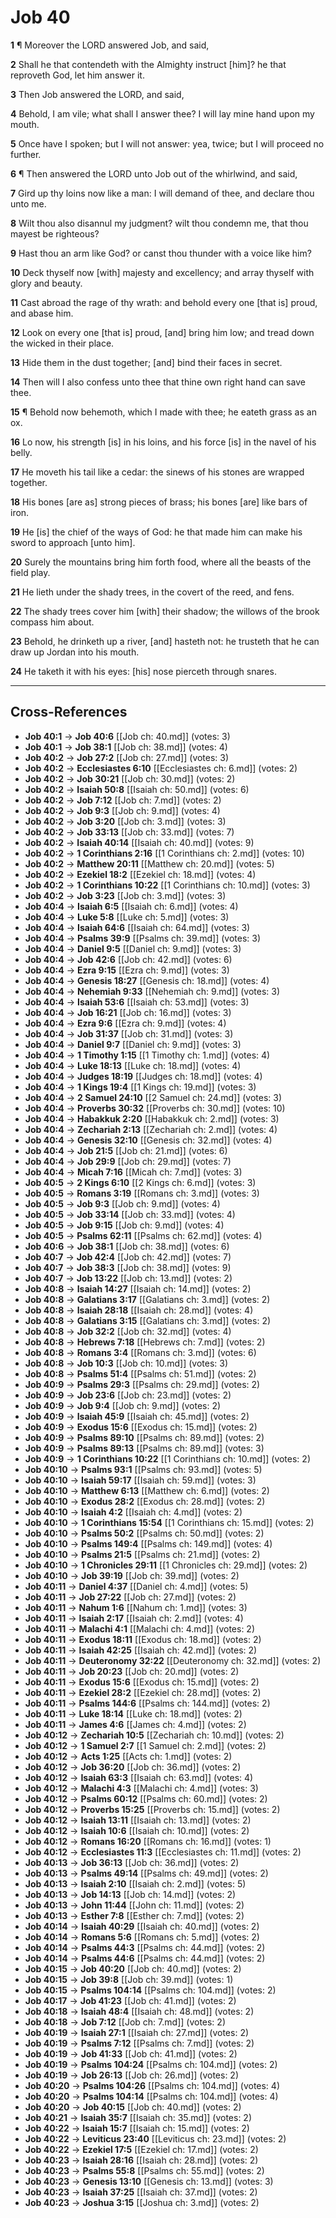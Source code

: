 # Job 40

**1** ¶ Moreover the LORD answered Job, and said,

**2** Shall he that contendeth with the Almighty instruct [him]? he that reproveth God, let him answer it.

**3** Then Job answered the LORD, and said,

**4** Behold, I am vile; what shall I answer thee? I will lay mine hand upon my mouth.

**5** Once have I spoken; but I will not answer: yea, twice; but I will proceed no further.

**6** ¶ Then answered the LORD unto Job out of the whirlwind, and said,

**7** Gird up thy loins now like a man: I will demand of thee, and declare thou unto me.

**8** Wilt thou also disannul my judgment? wilt thou condemn me, that thou mayest be righteous?

**9** Hast thou an arm like God? or canst thou thunder with a voice like him?

**10** Deck thyself now [with] majesty and excellency; and array thyself with glory and beauty.

**11** Cast abroad the rage of thy wrath: and behold every one [that is] proud, and abase him.

**12** Look on every one [that is] proud, [and] bring him low; and tread down the wicked in their place.

**13** Hide them in the dust together; [and] bind their faces in secret.

**14** Then will I also confess unto thee that thine own right hand can save thee.

**15** ¶ Behold now behemoth, which I made with thee; he eateth grass as an ox.

**16** Lo now, his strength [is] in his loins, and his force [is] in the navel of his belly.

**17** He moveth his tail like a cedar: the sinews of his stones are wrapped together.

**18** His bones [are as] strong pieces of brass; his bones [are] like bars of iron.

**19** He [is] the chief of the ways of God: he that made him can make his sword to approach [unto him].

**20** Surely the mountains bring him forth food, where all the beasts of the field play.

**21** He lieth under the shady trees, in the covert of the reed, and fens.

**22** The shady trees cover him [with] their shadow; the willows of the brook compass him about.

**23** Behold, he drinketh up a river, [and] hasteth not: he trusteth that he can draw up Jordan into his mouth.

**24** He taketh it with his eyes: [his] nose pierceth through snares.

---

## Cross-References

- **Job 40:1** → **Job 40:6** [[Job ch: 40.md]] (votes: 3)
- **Job 40:1** → **Job 38:1** [[Job ch: 38.md]] (votes: 4)
- **Job 40:2** → **Job 27:2** [[Job ch: 27.md]] (votes: 3)
- **Job 40:2** → **Ecclesiastes 6:10** [[Ecclesiastes ch: 6.md]] (votes: 2)
- **Job 40:2** → **Job 30:21** [[Job ch: 30.md]] (votes: 2)
- **Job 40:2** → **Isaiah 50:8** [[Isaiah ch: 50.md]] (votes: 6)
- **Job 40:2** → **Job 7:12** [[Job ch: 7.md]] (votes: 2)
- **Job 40:2** → **Job 9:3** [[Job ch: 9.md]] (votes: 4)
- **Job 40:2** → **Job 3:20** [[Job ch: 3.md]] (votes: 3)
- **Job 40:2** → **Job 33:13** [[Job ch: 33.md]] (votes: 7)
- **Job 40:2** → **Isaiah 40:14** [[Isaiah ch: 40.md]] (votes: 9)
- **Job 40:2** → **1 Corinthians 2:16** [[1 Corinthians ch: 2.md]] (votes: 10)
- **Job 40:2** → **Matthew 20:11** [[Matthew ch: 20.md]] (votes: 5)
- **Job 40:2** → **Ezekiel 18:2** [[Ezekiel ch: 18.md]] (votes: 4)
- **Job 40:2** → **1 Corinthians 10:22** [[1 Corinthians ch: 10.md]] (votes: 3)
- **Job 40:2** → **Job 3:23** [[Job ch: 3.md]] (votes: 3)
- **Job 40:4** → **Isaiah 6:5** [[Isaiah ch: 6.md]] (votes: 4)
- **Job 40:4** → **Luke 5:8** [[Luke ch: 5.md]] (votes: 3)
- **Job 40:4** → **Isaiah 64:6** [[Isaiah ch: 64.md]] (votes: 3)
- **Job 40:4** → **Psalms 39:9** [[Psalms ch: 39.md]] (votes: 3)
- **Job 40:4** → **Daniel 9:5** [[Daniel ch: 9.md]] (votes: 3)
- **Job 40:4** → **Job 42:6** [[Job ch: 42.md]] (votes: 6)
- **Job 40:4** → **Ezra 9:15** [[Ezra ch: 9.md]] (votes: 3)
- **Job 40:4** → **Genesis 18:27** [[Genesis ch: 18.md]] (votes: 4)
- **Job 40:4** → **Nehemiah 9:33** [[Nehemiah ch: 9.md]] (votes: 3)
- **Job 40:4** → **Isaiah 53:6** [[Isaiah ch: 53.md]] (votes: 3)
- **Job 40:4** → **Job 16:21** [[Job ch: 16.md]] (votes: 3)
- **Job 40:4** → **Ezra 9:6** [[Ezra ch: 9.md]] (votes: 4)
- **Job 40:4** → **Job 31:37** [[Job ch: 31.md]] (votes: 3)
- **Job 40:4** → **Daniel 9:7** [[Daniel ch: 9.md]] (votes: 3)
- **Job 40:4** → **1 Timothy 1:15** [[1 Timothy ch: 1.md]] (votes: 4)
- **Job 40:4** → **Luke 18:13** [[Luke ch: 18.md]] (votes: 4)
- **Job 40:4** → **Judges 18:19** [[Judges ch: 18.md]] (votes: 4)
- **Job 40:4** → **1 Kings 19:4** [[1 Kings ch: 19.md]] (votes: 3)
- **Job 40:4** → **2 Samuel 24:10** [[2 Samuel ch: 24.md]] (votes: 3)
- **Job 40:4** → **Proverbs 30:32** [[Proverbs ch: 30.md]] (votes: 10)
- **Job 40:4** → **Habakkuk 2:20** [[Habakkuk ch: 2.md]] (votes: 3)
- **Job 40:4** → **Zechariah 2:13** [[Zechariah ch: 2.md]] (votes: 4)
- **Job 40:4** → **Genesis 32:10** [[Genesis ch: 32.md]] (votes: 4)
- **Job 40:4** → **Job 21:5** [[Job ch: 21.md]] (votes: 6)
- **Job 40:4** → **Job 29:9** [[Job ch: 29.md]] (votes: 7)
- **Job 40:4** → **Micah 7:16** [[Micah ch: 7.md]] (votes: 3)
- **Job 40:5** → **2 Kings 6:10** [[2 Kings ch: 6.md]] (votes: 3)
- **Job 40:5** → **Romans 3:19** [[Romans ch: 3.md]] (votes: 3)
- **Job 40:5** → **Job 9:3** [[Job ch: 9.md]] (votes: 4)
- **Job 40:5** → **Job 33:14** [[Job ch: 33.md]] (votes: 4)
- **Job 40:5** → **Job 9:15** [[Job ch: 9.md]] (votes: 4)
- **Job 40:5** → **Psalms 62:11** [[Psalms ch: 62.md]] (votes: 4)
- **Job 40:6** → **Job 38:1** [[Job ch: 38.md]] (votes: 6)
- **Job 40:7** → **Job 42:4** [[Job ch: 42.md]] (votes: 7)
- **Job 40:7** → **Job 38:3** [[Job ch: 38.md]] (votes: 9)
- **Job 40:7** → **Job 13:22** [[Job ch: 13.md]] (votes: 2)
- **Job 40:8** → **Isaiah 14:27** [[Isaiah ch: 14.md]] (votes: 2)
- **Job 40:8** → **Galatians 3:17** [[Galatians ch: 3.md]] (votes: 2)
- **Job 40:8** → **Isaiah 28:18** [[Isaiah ch: 28.md]] (votes: 4)
- **Job 40:8** → **Galatians 3:15** [[Galatians ch: 3.md]] (votes: 2)
- **Job 40:8** → **Job 32:2** [[Job ch: 32.md]] (votes: 4)
- **Job 40:8** → **Hebrews 7:18** [[Hebrews ch: 7.md]] (votes: 2)
- **Job 40:8** → **Romans 3:4** [[Romans ch: 3.md]] (votes: 6)
- **Job 40:8** → **Job 10:3** [[Job ch: 10.md]] (votes: 3)
- **Job 40:8** → **Psalms 51:4** [[Psalms ch: 51.md]] (votes: 2)
- **Job 40:9** → **Psalms 29:3** [[Psalms ch: 29.md]] (votes: 2)
- **Job 40:9** → **Job 23:6** [[Job ch: 23.md]] (votes: 2)
- **Job 40:9** → **Job 9:4** [[Job ch: 9.md]] (votes: 2)
- **Job 40:9** → **Isaiah 45:9** [[Isaiah ch: 45.md]] (votes: 2)
- **Job 40:9** → **Exodus 15:6** [[Exodus ch: 15.md]] (votes: 2)
- **Job 40:9** → **Psalms 89:10** [[Psalms ch: 89.md]] (votes: 2)
- **Job 40:9** → **Psalms 89:13** [[Psalms ch: 89.md]] (votes: 3)
- **Job 40:9** → **1 Corinthians 10:22** [[1 Corinthians ch: 10.md]] (votes: 2)
- **Job 40:10** → **Psalms 93:1** [[Psalms ch: 93.md]] (votes: 5)
- **Job 40:10** → **Isaiah 59:17** [[Isaiah ch: 59.md]] (votes: 3)
- **Job 40:10** → **Matthew 6:13** [[Matthew ch: 6.md]] (votes: 2)
- **Job 40:10** → **Exodus 28:2** [[Exodus ch: 28.md]] (votes: 2)
- **Job 40:10** → **Isaiah 4:2** [[Isaiah ch: 4.md]] (votes: 2)
- **Job 40:10** → **1 Corinthians 15:54** [[1 Corinthians ch: 15.md]] (votes: 2)
- **Job 40:10** → **Psalms 50:2** [[Psalms ch: 50.md]] (votes: 2)
- **Job 40:10** → **Psalms 149:4** [[Psalms ch: 149.md]] (votes: 4)
- **Job 40:10** → **Psalms 21:5** [[Psalms ch: 21.md]] (votes: 2)
- **Job 40:10** → **1 Chronicles 29:11** [[1 Chronicles ch: 29.md]] (votes: 2)
- **Job 40:10** → **Job 39:19** [[Job ch: 39.md]] (votes: 2)
- **Job 40:11** → **Daniel 4:37** [[Daniel ch: 4.md]] (votes: 5)
- **Job 40:11** → **Job 27:22** [[Job ch: 27.md]] (votes: 2)
- **Job 40:11** → **Nahum 1:6** [[Nahum ch: 1.md]] (votes: 3)
- **Job 40:11** → **Isaiah 2:17** [[Isaiah ch: 2.md]] (votes: 4)
- **Job 40:11** → **Malachi 4:1** [[Malachi ch: 4.md]] (votes: 2)
- **Job 40:11** → **Exodus 18:11** [[Exodus ch: 18.md]] (votes: 2)
- **Job 40:11** → **Isaiah 42:25** [[Isaiah ch: 42.md]] (votes: 2)
- **Job 40:11** → **Deuteronomy 32:22** [[Deuteronomy ch: 32.md]] (votes: 2)
- **Job 40:11** → **Job 20:23** [[Job ch: 20.md]] (votes: 2)
- **Job 40:11** → **Exodus 15:6** [[Exodus ch: 15.md]] (votes: 2)
- **Job 40:11** → **Ezekiel 28:2** [[Ezekiel ch: 28.md]] (votes: 2)
- **Job 40:11** → **Psalms 144:6** [[Psalms ch: 144.md]] (votes: 2)
- **Job 40:11** → **Luke 18:14** [[Luke ch: 18.md]] (votes: 2)
- **Job 40:11** → **James 4:6** [[James ch: 4.md]] (votes: 2)
- **Job 40:12** → **Zechariah 10:5** [[Zechariah ch: 10.md]] (votes: 2)
- **Job 40:12** → **1 Samuel 2:7** [[1 Samuel ch: 2.md]] (votes: 2)
- **Job 40:12** → **Acts 1:25** [[Acts ch: 1.md]] (votes: 2)
- **Job 40:12** → **Job 36:20** [[Job ch: 36.md]] (votes: 2)
- **Job 40:12** → **Isaiah 63:3** [[Isaiah ch: 63.md]] (votes: 4)
- **Job 40:12** → **Malachi 4:3** [[Malachi ch: 4.md]] (votes: 3)
- **Job 40:12** → **Psalms 60:12** [[Psalms ch: 60.md]] (votes: 2)
- **Job 40:12** → **Proverbs 15:25** [[Proverbs ch: 15.md]] (votes: 2)
- **Job 40:12** → **Isaiah 13:11** [[Isaiah ch: 13.md]] (votes: 2)
- **Job 40:12** → **Isaiah 10:6** [[Isaiah ch: 10.md]] (votes: 2)
- **Job 40:12** → **Romans 16:20** [[Romans ch: 16.md]] (votes: 1)
- **Job 40:12** → **Ecclesiastes 11:3** [[Ecclesiastes ch: 11.md]] (votes: 2)
- **Job 40:13** → **Job 36:13** [[Job ch: 36.md]] (votes: 2)
- **Job 40:13** → **Psalms 49:14** [[Psalms ch: 49.md]] (votes: 2)
- **Job 40:13** → **Isaiah 2:10** [[Isaiah ch: 2.md]] (votes: 5)
- **Job 40:13** → **Job 14:13** [[Job ch: 14.md]] (votes: 2)
- **Job 40:13** → **John 11:44** [[John ch: 11.md]] (votes: 2)
- **Job 40:13** → **Esther 7:8** [[Esther ch: 7.md]] (votes: 2)
- **Job 40:14** → **Isaiah 40:29** [[Isaiah ch: 40.md]] (votes: 2)
- **Job 40:14** → **Romans 5:6** [[Romans ch: 5.md]] (votes: 2)
- **Job 40:14** → **Psalms 44:3** [[Psalms ch: 44.md]] (votes: 2)
- **Job 40:14** → **Psalms 44:6** [[Psalms ch: 44.md]] (votes: 2)
- **Job 40:15** → **Job 40:20** [[Job ch: 40.md]] (votes: 2)
- **Job 40:15** → **Job 39:8** [[Job ch: 39.md]] (votes: 1)
- **Job 40:15** → **Psalms 104:14** [[Psalms ch: 104.md]] (votes: 2)
- **Job 40:17** → **Job 41:23** [[Job ch: 41.md]] (votes: 2)
- **Job 40:18** → **Isaiah 48:4** [[Isaiah ch: 48.md]] (votes: 2)
- **Job 40:18** → **Job 7:12** [[Job ch: 7.md]] (votes: 2)
- **Job 40:19** → **Isaiah 27:1** [[Isaiah ch: 27.md]] (votes: 2)
- **Job 40:19** → **Psalms 7:12** [[Psalms ch: 7.md]] (votes: 2)
- **Job 40:19** → **Job 41:33** [[Job ch: 41.md]] (votes: 2)
- **Job 40:19** → **Psalms 104:24** [[Psalms ch: 104.md]] (votes: 2)
- **Job 40:19** → **Job 26:13** [[Job ch: 26.md]] (votes: 2)
- **Job 40:20** → **Psalms 104:26** [[Psalms ch: 104.md]] (votes: 4)
- **Job 40:20** → **Psalms 104:14** [[Psalms ch: 104.md]] (votes: 4)
- **Job 40:20** → **Job 40:15** [[Job ch: 40.md]] (votes: 2)
- **Job 40:21** → **Isaiah 35:7** [[Isaiah ch: 35.md]] (votes: 2)
- **Job 40:22** → **Isaiah 15:7** [[Isaiah ch: 15.md]] (votes: 2)
- **Job 40:22** → **Leviticus 23:40** [[Leviticus ch: 23.md]] (votes: 2)
- **Job 40:22** → **Ezekiel 17:5** [[Ezekiel ch: 17.md]] (votes: 2)
- **Job 40:23** → **Isaiah 28:16** [[Isaiah ch: 28.md]] (votes: 2)
- **Job 40:23** → **Psalms 55:8** [[Psalms ch: 55.md]] (votes: 2)
- **Job 40:23** → **Genesis 13:10** [[Genesis ch: 13.md]] (votes: 3)
- **Job 40:23** → **Isaiah 37:25** [[Isaiah ch: 37.md]] (votes: 2)
- **Job 40:23** → **Joshua 3:15** [[Joshua ch: 3.md]] (votes: 2)
